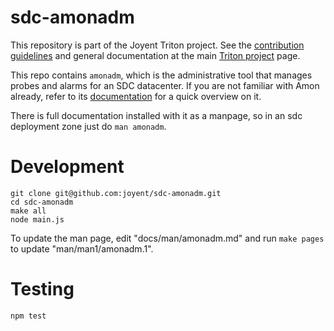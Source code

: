 <!--
    This Source Code Form is subject to the terms of the Mozilla Public
    License, v. 2.0. If a copy of the MPL was not distributed with this
    file, You can obtain one at http://mozilla.org/MPL/2.0/.
-->

<!--
    Copyright 2019 Joyent, Inc.
-->

# sdc-amonadm

This repository is part of the Joyent Triton project. See the [contribution
guidelines](https://github.com/joyent/triton/blob/master/CONTRIBUTING.md)
and general documentation at the main
[Triton project](https://github.com/joyent/triton) page.

This repo contains `amonadm`, which is the administrative tool that manages
probes and alarms for an SDC datacenter. If you are not familiar with Amon
already, refer to its [documentation](https://github.com/joyent/sdc-amon) for a
quick overview on it.

There is full documentation installed with it as a manpage, so in an sdc
deployment zone just do `man amonadm`.

# Development

    git clone git@github.com:joyent/sdc-amonadm.git
    cd sdc-amonadm
    make all
    node main.js

To update the man page, edit "docs/man/amonadm.md" and run `make pages`
to update "man/man1/amonadm.1".

# Testing

    npm test
